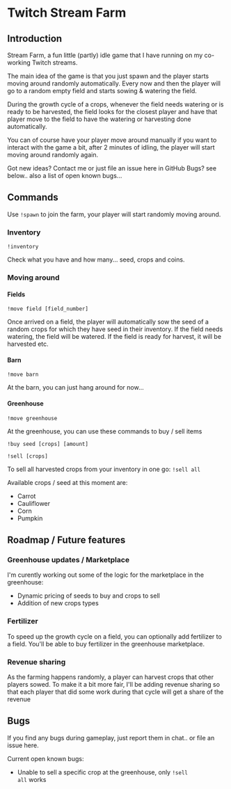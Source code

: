 # Twitch Stream Farm

## Introduction

Stream Farm, a fun little (partly) idle game that I have running on my co-working Twitch streams.

The main idea of the game is that you just spawn and the player starts moving around randomly automatically.
Every now and then the player will go to a random empty field and starts sowing & watering the field.

During the growth cycle of a crops, whenever the field needs watering or is ready to be harvested, 
the field looks for the closest player and have that player move to the field to have the watering or harvesting done automatically.

You can of course have your player move around manually if you want to interact with the game a bit,
after 2 minutes of idling, the player will start moving around randomly again.

Got new ideas? Contact me or just file an issue here in GitHub
Bugs? see below.. also a list of open known bugs...

## Commands

Use <code>!spawn</code> to join the farm, your player will start randomly moving around.

### Inventory
<code>!inventory</code>

Check what you have and how many... seed, crops and coins.

### Moving around 

#### Fields
<code>!move field [field_number]</code>

Once arrived on a field, the player will automatically sow the seed of a random crops for which they have seed in their inventory.
If the field needs watering, the field will be watered. If the field is ready for harvest, it will be harvested etc.

#### Barn
<code>!move barn</code>

At the barn, you can just hang around for now... 

#### Greenhouse
<code>!move greenhouse</code>

At the greenhouse, you can use these commands to buy / sell items

<code>!buy seed [crops] [amount]</code>

<code>!sell [crops]</code>

To sell all harvested crops from your inventory in one go:
<code>!sell all</code>

Available crops / seed at this moment are:

* Carrot
* Cauliflower
* Corn
* Pumpkin

## Roadmap / Future features

### Greenhouse updates / Marketplace

I'm curently working out some of the logic for the marketplace in the greenhouse:

* Dynamic pricing of seeds to buy and crops to sell
* Addition of new crops types

### Fertilizer

To speed up the growth cycle on a field, you can optionally add fertilizer to a field.
You'll be able to buy fertilizer in the greenhouse marketplace.

### Revenue sharing

As the farming happens randomly, a player can harvest crops that other players sowed.
To make it a bit more fair, I'll be adding revenue sharing so that each player that did some work during that cycle will get a share of the revenue

## Bugs

If you find any bugs during gameplay, just report them in chat.. or file an issue here.

Current open known bugs:

* Unable to sell a specific crop at the greenhouse, only <code>!sell all</code> works
